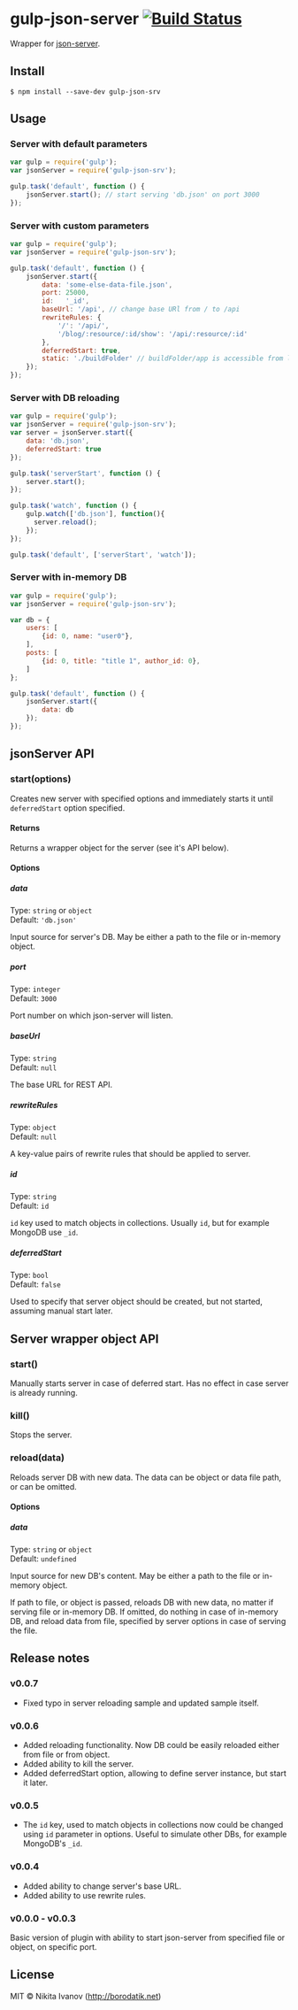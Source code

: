 # gulp-json-server [![Build Status](https://travis-ci.org/GrafGenerator/gulp-json-server.svg?branch=master)](https://travis-ci.org/GrafGenerator/gulp-json-server)

Wrapper for [json-server](https://github.com/typicode/json-server).


## Install

```
$ npm install --save-dev gulp-json-srv
```


## Usage
### Server with default parameters
```js
var gulp = require('gulp');
var jsonServer = require('gulp-json-srv');

gulp.task('default', function () {
	jsonServer.start(); // start serving 'db.json' on port 3000
});
```

### Server with custom parameters
```js
var gulp = require('gulp');
var jsonServer = require('gulp-json-srv');

gulp.task('default', function () {
	jsonServer.start({
		data: 'some-else-data-file.json',
		port: 25000,
		id:   '_id',
		baseUrl: '/api', // change base URl from / to /api
		rewriteRules: {
			'/': '/api/',
			'/blog/:resource/:id/show': '/api/:resource/:id'
		},
		deferredStart: true,
		static: './buildFolder' // buildFolder/app is accessible from localhost:25000/app 
	});
});
```

### Server with DB reloading
```js
var gulp = require('gulp');
var jsonServer = require('gulp-json-srv');
var server = jsonServer.start({
    data: 'db.json',
    deferredStart: true
});

gulp.task('serverStart', function () {
    server.start();
});

gulp.task('watch', function () {
    gulp.watch(['db.json'], function(){
      server.reload();
    });
});

gulp.task('default', ['serverStart', 'watch']);
```

### Server with in-memory DB
```js
var gulp = require('gulp');
var jsonServer = require('gulp-json-srv');

var db = {
	users: [
		{id: 0, name: "user0"},
	],
	posts: [
		{id: 0, title: "title 1", author_id: 0},
	]
};

gulp.task('default', function () {
	jsonServer.start({
		data: db
	});
});
```

## jsonServer API

### start(options)
Creates new server with specified options and immediately starts it until `deferredStart` option specified.<br/>

#### Returns
Returns a wrapper object for the server (see it's API below).

#### Options

##### data

Type: `string` or `object`<br/>
Default: `'db.json'`

Input source for server's DB. May be either a path to the file or in-memory object.

##### port

Type: `integer`<br/>
Default: `3000`

Port number on which json-server will listen.

##### baseUrl

Type: `string`<br/>
Default: `null`

The base URL for REST API.

##### rewriteRules

Type: `object`<br/>
Default: `null`

A key-value pairs of rewrite rules that should be applied to server.

##### id

Type: `string`<br/>
Default: `id`

`id` key used to match objects in collections. Usually `id`, but for example MongoDB use `_id`.

##### deferredStart

Type: `bool`<br/>
Default: `false`

Used to specify that server object should be created, but not started, assuming manual start later.


## Server wrapper object API

### start()
Manually starts server in case of deferred start. Has no effect in case server is already running.

### kill()
Stops the server.

### reload(data)
Reloads server DB with new data. The data can be object or data file path, or can be omitted.

#### Options

##### data

Type: `string` or `object`<br/>
Default: `undefined`

Input source for new DB's content. May be either a path to the file or in-memory object.

If path to file, or object is passed, reloads DB with new data, no matter if serving file or in-memory DB.
If omitted, do nothing in case of in-memory DB, and reload data from file, specified by server options in case of serving the file.


## Release notes
### v0.0.7
* Fixed typo in server reloading sample and updated sample itself.

### v0.0.6
* Added reloading functionality. Now DB could be easily reloaded either from file or from object.
* Added ability to kill the server.
* Added deferredStart option, allowing to define server instance, but start it later.

### v0.0.5
* The `id` key, used to match objects in collections now could be changed using `id` parameter in options. Useful to simulate other DBs, for example MongoDB's `_id`.

### v0.0.4
* Added ability to change server's base URL.
* Added ability to use rewrite rules.

### v0.0.0 - v0.0.3
Basic version of plugin with ability to start json-server from specified file or object, on specific port.


## License

MIT © Nikita Ivanov (http://borodatik.net)
